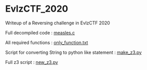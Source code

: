 # EvlzCTF_2020
Writeup of a Reversing challenge in EvlzCTF 2020


Full decompiled code : [measles.c](https://github.com/d4rkvaibhav/EvlzCTF_2020/blob/main/measles.c)

All required functions : [only_function.txt](https://github.com/d4rkvaibhav/EvlzCTF_2020/blob/main/only_function.txt)

Script for converting String to python like statement : [make_z3.py](https://github.com/d4rkvaibhav/EvlzCTF_2020/blob/main/make_z3.py)


Full z3 script : [new_z3.py](https://github.com/d4rkvaibhav/EvlzCTF_2020/blob/main/new_z3.py)
